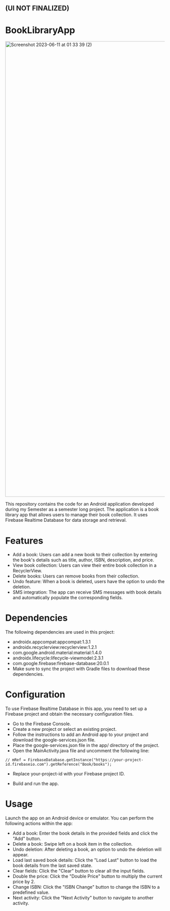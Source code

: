## (UI NOT FINALIZED)

# BookLibraryApp 

<img width="1440" alt="Screenshot 2023-06-11 at 01 33 39 (2)" src="https://github.com/krooldonutz/BookLibraryApp/assets/26025886/57f2d4a8-90c9-4a94-9974-f231f8ed6513">


This repository contains the code for an Android application developed during my Semester as a semester long project. The application is a book library app that allows users to manage their book collection. It uses Firebase Realtime Database for data storage and retrieval.

# Features

- Add a book: Users can add a new book to their collection by entering the book's details such as title, author, ISBN, description, and price.
- View book collection: Users can view their entire book collection in a RecyclerView.
- Delete books: Users can remove books from their collection.
- Undo feature: When a book is deleted, users have the option to undo the deletion.
- SMS integration: The app can receive SMS messages with book details and automatically populate the corresponding fields.

 # Dependencies

The following dependencies are used in this project:

- androidx.appcompat:appcompat:1.3.1
- androidx.recyclerview:recyclerview:1.2.1
- com.google.android.material:material:1.4.0
- androidx.lifecycle:lifecycle-viewmodel:2.3.1
- com.google.firebase:firebase-database:20.0.1
- Make sure to sync the project with Gradle files to download these dependencies.

# Configuration

To use Firebase Realtime Database in this app, you need to set up a Firebase project and obtain the necessary configuration files.

- Go to the Firebase Console.
- Create a new project or select an existing project.
- Follow the instructions to add an Android app to your project and download the google-services.json file.
- Place the google-services.json file in the app/ directory of the project.
- Open the MainActivity.java file and uncomment the following line:
```
// mRef = FirebaseDatabase.getInstance("https://your-project-id.firebaseio.com").getReference("Book/books");

```
- Replace your-project-id with your Firebase project ID.

- Build and run the app.

# Usage

Launch the app on an Android device or emulator. You can perform the following actions within the app:

- Add a book: Enter the book details in the provided fields and click the "Add" button.
- Delete a book: Swipe left on a book item in the collection.
- Undo deletion: After deleting a book, an option to undo the deletion will appear.
- Load last saved book details: Click the "Load Last" button to load the book details from the last saved state.
- Clear fields: Click the "Clear" button to clear all the input fields.
- Double the price: Click the "Double Price" button to multiply the current price by 2.
- Change ISBN: Click the "ISBN Change" button to change the ISBN to a predefined value.
- Next activity: Click the "Next Activity" button to navigate to another activity.



